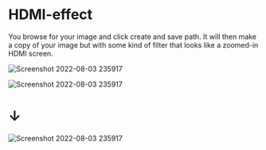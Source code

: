 # HDMI-effect

You browse for your image and click create and save path. It will then make a copy of your image but with some kind of filter that looks like a zoomed-in HDMI screen.

![Screenshot 2022-08-03 235917](https://i.imgur.com/BXngwar.png)



![Screenshot 2022-08-03 235917](https://i.imgur.com/63rB4Lc.png)
# ↓
![Screenshot 2022-08-03 235917](https://i.imgur.com/p9o6Biv.png)

